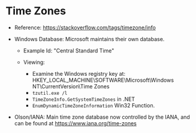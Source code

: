 # Time Zones

- Reference: https://stackoverflow.com/tags/timezone/info

- Windows Database: Microsoft maintains their own database.

  - Example Id: "Central Standard Time"

  - Viewing:
    - Examine the Windows registry key at: HKEY_LOCAL_MACHINE\SOFTWARE\Microsoft\Windows NT\CurrentVersion\Time Zones
    - `tzutil.exe /l`
    - `TimeZoneInfo.GetSystemTimeZones` in .NET
    - `EnumDynamicTimeZoneInformation` Win32 Function.

- Olson/IANA: Main time zone database now controlled by the IANA, and can be found
  at https://www.iana.org/time-zones
